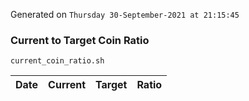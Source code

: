 Generated on `Thursday 30-September-2021 at 21:15:45`

### Current to Target Coin Ratio
`current_coin_ratio.sh`

Date|Current|Target|Ratio
---|---|---|---
